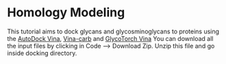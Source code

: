 # Homology Modeling
This tutorial aims to dock glycans and glycosminoglycans to proteins using the [AutoDock Vina](https://vina.scripps.edu), [Vina-carb](https://pubs.acs.org/doi/10.1021/acs.jctc.5b00834) and [GlycoTorch Vina](https://pubs.acs.org/doi/10.1021/acs.jcim.0c00373)
You can download all the input files by clicking in Code --> Download Zip. Unzip this file and go inside docking directory. 
